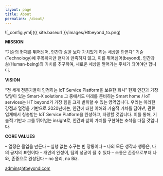 ```yaml
---
layout: page
title: About
permalink: /about/
---
```



![_config.yml]({{ site.baseurl }}/images/Htbeyond_to.png)

**MISSION**

“기술의 현재를 뛰어넘어, 인간과 삶을 보다 가치있게 하는 세상을 만든다”
기술(Technology)에 주목하지만 현재에 만족하지 않고,
이를 뛰어넘어(beyond),
인간과 삶(Human-being)의 가치를 추구하여,
새로운 세상을 열어가는 주체가 되어야만 합니다.



**VISION**

“전 세계 전문가들이 인정하는 IoT Service Platform을 보유한 회사”
현재 인간과 가장 맞닿아 있는 Smart-X solutions
그 중에서도 미래를 준비하는 Smart home / IoT services는 HT beyond가 가장 힘을 크게 발휘할 수 있는 영역입니다.
우리는 이러한 강점과 열정을 기반으로 2020년에는,
인간에 대한 이해와 기술적 가치를 담아낸,
관련 업계에서 칭송받는 IoT Service Platform을 완성하고, 자랑할 것입니다.
이를 통해, 기술적 기반과 그를 뛰어넘는 insight로, 인간과 삶의 가치를 구현하는 초석을 다질 것입니다.



**CORE VALUES**

– 열정은 몰입을 만든다
– 실행 없는 추구는 빈 깡통이다
– 나의 모든 생각과 행동은, 나의 긍지의 표현이다
– 개인의 완성이, 팀의 성공이 될 수 있다
– 소통은 존중으로부터 나와, 존중으로 완성된다
– no 윤리, no Biz.

[admin@htbeyond.com](mailto:admin@htbeyond.com)
